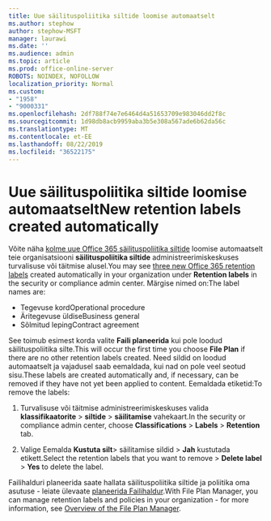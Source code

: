 ```yaml
---
title: Uue säilituspoliitika siltide loomise automaatselt
ms.author: stephow
author: stephow-MSFT
manager: laurawi
ms.date: ''
ms.audience: admin
ms.topic: article
ms.prod: office-online-server
ROBOTS: NOINDEX, NOFOLLOW
localization_priority: Normal
ms.custom:
- "1958"
- "9000331"
ms.openlocfilehash: 2df788f74e7e6464d4a51653709e983046dd2f8c
ms.sourcegitcommit: 1d98db8acb9959aba3b5e308a567ade6b62da56c
ms.translationtype: MT
ms.contentlocale: et-EE
ms.lasthandoff: 08/22/2019
ms.locfileid: "36522175"
---
```

# <a name="new-retention-labels-created-automatically"></a><span data-ttu-id="0a0c3-102">Uue säilituspoliitika siltide loomise automaatselt</span><span class="sxs-lookup"><span data-stu-id="0a0c3-102">New retention labels created automatically</span></span>

<span data-ttu-id="0a0c3-103">Võite näha [kolme uue Office 365 säilituspoliitika siltide](https://docs.microsoft.com/office365/securitycompliance/file-plan-manager#default-retention-labels-and-label-policy) loomise automaatselt teie organisatsiooni **säilituspoliitika siltide** administreerimiskeskuses turvalisuse või täitmise alusel.</span><span class="sxs-lookup"><span data-stu-id="0a0c3-103">You may see [three new Office 365 retention labels](https://docs.microsoft.com/office365/securitycompliance/file-plan-manager#default-retention-labels-and-label-policy) created automatically in your organization under **Retention labels** in the security or compliance admin center.</span></span> <span data-ttu-id="0a0c3-104">Märgise nimed on:</span><span class="sxs-lookup"><span data-stu-id="0a0c3-104">The label names are:</span></span>

- <span data-ttu-id="0a0c3-105">Tegevuse kord</span><span class="sxs-lookup"><span data-stu-id="0a0c3-105">Operational procedure</span></span>
- <span data-ttu-id="0a0c3-106">Äritegevuse üldise</span><span class="sxs-lookup"><span data-stu-id="0a0c3-106">Business general</span></span>
- <span data-ttu-id="0a0c3-107">Sõlmitud leping</span><span class="sxs-lookup"><span data-stu-id="0a0c3-107">Contract agreement</span></span>

<span data-ttu-id="0a0c3-108">See toimub esimest korda valite **Faili planeerida** kui pole loodud säilituspoliitika silte.</span><span class="sxs-lookup"><span data-stu-id="0a0c3-108">This will occur the first time you choose **File Plan** if there are no other retention labels created.</span></span> <span data-ttu-id="0a0c3-109">Need sildid on loodud automaatselt ja vajadusel saab eemaldada, kui nad on pole veel seotud sisu.</span><span class="sxs-lookup"><span data-stu-id="0a0c3-109">These labels are created automatically and, if necessary, can be removed if they have not yet been applied to content.</span></span> <span data-ttu-id="0a0c3-110">Eemaldada etiketid:</span><span class="sxs-lookup"><span data-stu-id="0a0c3-110">To remove the labels:</span></span>

1. <span data-ttu-id="0a0c3-111">Turvalisuse või täitmise administreerimiskeskuses valida **klassifikaatorite** > **siltide** > **säilitamise** vahekaart.</span><span class="sxs-lookup"><span data-stu-id="0a0c3-111">In the security or compliance admin center, choose **Classifications** > **Labels** > **Retention** tab.</span></span>

1. <span data-ttu-id="0a0c3-112">Valige Eemalda **Kustuta silt**> säilitamise sildid > **Jah** kustutada etikett.</span><span class="sxs-lookup"><span data-stu-id="0a0c3-112">Select the retention labels that you want to remove > **Delete label** > **Yes** to delete the label.</span></span>

<span data-ttu-id="0a0c3-113">Failihalduri planeerida saate hallata säilituspoliitika siltide ja poliitika oma asutuse - leiate ülevaate [planeerida Failihaldur](https://docs.microsoft.com/office365/securitycompliance/file-plan-manager).</span><span class="sxs-lookup"><span data-stu-id="0a0c3-113">With File Plan Manager, you can manage retention labels and policies in your organization - for more information, see [Overview of the File Plan Manager](https://docs.microsoft.com/office365/securitycompliance/file-plan-manager).</span></span>